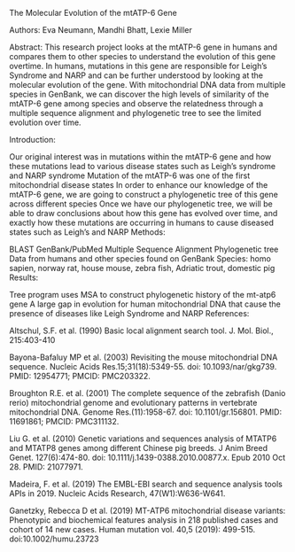 The Molecular Evolution of the mtATP-6 Gene

Authors: Eva Neumann, Mandhi Bhatt, Lexie Miller

Abstract: This research project looks at the mtATP-6 gene in humans and compares them to other species to understand the evolution of this gene overtime. In humans, mutations in this gene are responsible for Leigh’s Syndrome and NARP and can be further understood by looking at the molecular evolution of the gene. With mitochondrial DNA data from multiple species in GenBank, we can discover the high levels of similarity of the mtATP-6 gene among species and observe the relatedness through a multiple sequence alignment and phylogenetic tree to see the limited evolution over time.

Introduction:

Our original interest was in mutations within the mtATP-6 gene and how these mutations lead to various disease states such as Leigh’s syndrome and NARP syndrome
Mutation of the mtATP-6 was one of the first mitochondrial disease states
In order to enhance our knowledge of the mtATP-6 gene, we are going to construct a phylogenetic tree of this gene across different species
Once we have our phylogenetic tree, we will be able to draw conclusions about how this gene has evolved over time, and exactly how these mutations are occurring in humans to cause diseased states such as Leigh’s and NARP
Methods:

BLAST
GenBank/PubMed
Multiple Sequence Alignment
Phylogenetic tree
Data from humans and other species found on GenBank
Species: homo sapien, norway rat, house mouse, zebra fish, Adriatic trout, domestic pig
Results:

Tree program uses MSA to construct phylogenetic history of the mt-atp6 gene
A large gap in evolution for human mitochondrial DNA that cause the presence of diseases like Leigh Syndrome and NARP
References:

Altschul, S.F. et al. (1990) Basic local alignment search tool. J. Mol. Biol., 215:403-410

Bayona-Bafaluy MP et al. (2003) Revisiting the mouse mitochondrial DNA sequence. Nucleic Acids Res.15;31(18):5349-55. doi: 10.1093/nar/gkg739. PMID: 12954771; PMCID: PMC203322.

Broughton R.E. et al. (2001) The complete sequence of the zebrafish (Danio rerio) mitochondrial genome and evolutionary patterns in vertebrate mitochondrial DNA. Genome Res.(11):1958-67. doi: 10.1101/gr.156801. PMID: 11691861; PMCID: PMC311132.

Liu G. et al. (2010) Genetic variations and sequences analysis of MTATP6 and MTATP8 genes among different Chinese pig breeds. J Anim Breed Genet. 127(6):474-80. doi: 10.1111/j.1439-0388.2010.00877.x. Epub 2010 Oct 28. PMID: 21077971.

Madeira, F. et al. (2019) The EMBL-EBI search and sequence analysis tools APIs in 2019. Nucleic Acids Research, 47(W1):W636-W641.

Ganetzky, Rebecca D et al. (2019) MT-ATP6 mitochondrial disease variants: Phenotypic and biochemical features analysis in 218 published cases and cohort of 14 new cases. Human mutation vol. 40,5 (2019): 499-515. doi:10.1002/humu.23723
